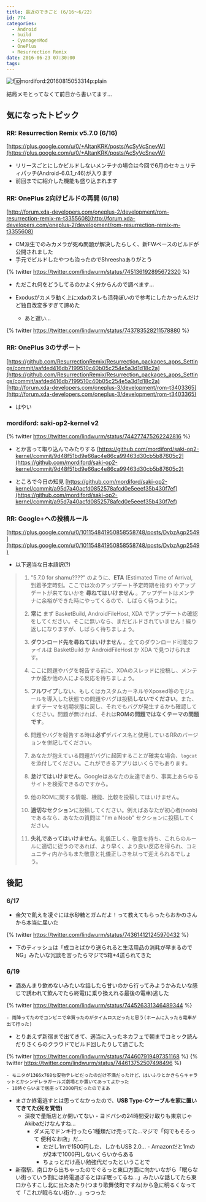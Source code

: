 ```yaml
---
title: 最近のできごと (6/16～6/22)
id: 774
categories:
  - Android
  - build
  - CyanogenMod
  - OnePlus
  - Resurrection Remix
date: 2016-06-23 07:30:00
tags:
---
```


<span>![f:id:mordiford:20160815053314p:plain](https://cdn-ak.f.st-hatena.com/images/fotolife/m/mordiford/20160815/20160815053314.png "f:id:mordiford:20160815053314p:plain")</span>

結局メモとってなくて前日から書いてます…

<!--more-->

## 気になったトピック

### RR: Resurrection Remix v5.7.0 (6/16)

[https://plus.google.com/u/0/+AltanKRK/posts/AcSyVcSnevW](https://plus.google.com/u/0/+AltanKRK/posts/AcSyVcSnevW)

- リリースごとにしかビルドしないメンテナの場合は今回で6月のセキュリティパッチ(Android-6.0.1_r46)が入ります
- 前回までに紹介した機能も盛り込まれます

### RR: OnePlus 2向けビルドの再開 (6/18)

[http://forum.xda-developers.com/oneplus-2/development/rom-resurrection-remix-m-t3355608](http://forum.xda-developers.com/oneplus-2/development/rom-resurrection-remix-m-t3355608)

- CM派生でのみカメラが死ぬ問題が解決したらしく、新FWベースのビルドが公開されました
- 手元でビルドしたやつも治ったのでShreeshaありがとう

{% twitter https://twitter.com/lindwurm/status/745136192895672320 %}

- ただこれ何をどうしてるのかよく分からんので調べます…
- Exodusがカメラ動く上にxdaのスレも活発ぽいので参考にしたかったんだけど独自改変多すぎて諦めた

    - あと遅い…

{% twitter https://twitter.com/lindwurm/status/743783528211578880 %}

### RR: OnePlus 3のサポート

[https://github.com/ResurrectionRemix/Resurrection_packages_apps_Settings/commit/aafded416db7199510c40b05c254e5a3d1d18c2a](https://github.com/ResurrectionRemix/Resurrection_packages_apps_Settings/commit/aafded416db7199510c40b05c254e5a3d1d18c2a)
[http://forum.xda-developers.com/oneplus-3/development/rom-t3403365](http://forum.xda-developers.com/oneplus-3/development/rom-t3403365)

- はやい

### mordiford: saki-op2-kernel v2

{% twitter https://twitter.com/lindwurm/status/744277475262242816 %}

- とか言って取り込んでみたりする
[https://github.com/mordiford/saki-op2-kernel/commit/9d48f51bd9e66ac4e86ca99463d30cb5b87605c2](https://github.com/mordiford/saki-op2-kernel/commit/9d48f51bd9e66ac4e86ca99463d30cb5b87605c2)

- ところで今日の知見
[https://github.com/mordiford/saki-op2-kernel/commit/a95d7a40acfd0852578afcd0e5eeef35b430f7ef](https://github.com/mordiford/saki-op2-kernel/commit/a95d7a40acfd0852578afcd0e5eeef35b430f7ef)

### RR: Google+への投稿ルール

[https://plus.google.com/u/0/101154841950858558748/posts/DvbzAgp2549](https://plus.google.com/u/0/101154841950858558748/posts/DvbzAgp2549)

- 以下適当な日本語訳(?)

> 1.  "5.7.0 for shamu????" のように、**ETA** (Estimated Time of Arrival, 到着予定時刻。ここでは次のアップデート予定時期を指す) やアップデートが来てないかを **尋ねてはいけません** 。アップデートはメンテナに余裕ができた時にやってくるので、しばらく待つように。
>
> 2.  **常に** まず BasketBuild, AndroidFileHost, XDA でアップデートの確認をしてください。そこに無いなら、まだビルドされていません！繰り返しになりますが、しばらく待ちましょう。
>
> 3.  **ダウンロード先を尋ねてはいけません** 。全てのダウンロード可能なファイルは BasketBuild か AndroidFileHost か XDA で見つけられます。
>
> 4.  ここに問題やバグを報告する前に、XDAのスレッドに投稿し、メンテナか誰か他の人による反応を待ちましょう。
>
> 5.  **フルワイプ**しない、もしくはカスタムカーネルやXposed等のモジュールを導入した状態での問題やバグは投稿**しないでください**。また、まずテーマを初期状態に戻し、それでもバグが発生するかも確認してください。問題が無ければ、それは**ROMの問題ではなくテーマの問題です**。
>
> 6.  問題やバグを報告する時は**必ず**デバイス名と使用しているRRのバージョンを併記してください。
>
> 7.  あなたが抱えている問題がバグに起因することが確実な場合、`logcat` を添付してください。これができるアプリはいくらでもあります。
>
> 8.  **怠けてはいけません**。Googleはあなたの友達であり、事実上あらゆるサイトを検索できるのですから。
>
> 9.  他のROMに関する情報、機能、比較を投稿してはいけません。
>
> 10.  **適切なセクション**に投稿してください。例えばあなたが初心者(noob)であるなら、あなたの質問は "I'm a Noob" セクションに投稿してください。
>
> 11.  **失礼であってはいけません**。礼儀正しく、敬意を持ち、これらのルールに適切に従うのであれば、より早く、より良い反応を得られ、コミュニティ内からもまた敬意と礼儀正しさを以って迎えられるでしょう。

## 後記

### 6/17

- 金欠で飢えを凌ぐには氷砂糖とガムだよ！って教えてもらったらおかのさんから本当に届いた

{% twitter https://twitter.com/lindwurm/status/743614121245970432 %}

- 下のティッシュは「成コミばかり送られると生活用品の消耗が早まるのでNG」みたいな冗談を言ったらマジで5箱*4送られてきた

### 6/19

- 酒あんまり飲めないみたいな話したら甘いのから行ってみようかみたいな感じで誘われて飲んでたら終電(に乗り換えれる最後の電車)逃した

{% twitter https://twitter.com/lindwurm/status/744526331346489344 %}

    - 雨降ってたのでコンビニで傘買ったのがタイムロスだったと思う(ホームに入ったら電車が出て行った)

- とりあえず新宿まで出てきて、適当に入ったネカフェで朝までコミック読んだりさくらのクラウドでビルド回したりして過ごした

{% twitter https://twitter.com/lindwurm/status/744607919497351168 %}
{% twitter https://twitter.com/lindwurm/status/744613752507498496 %}

    - モニタが1366x768な安物テレビだったのだけ不満だったけど、はいふりとかきららキャラットとかシンデレラガールズ劇場とか置いてあってよかった
    - 10時ぐらいまで居座って2000円だったのでまあ
- まさか終電逃すとは思ってなかったので、**USB Type-Cケーブルを家に置いてきてた(死を覚悟)**
    - 深夜で量販店とか開いてない
            - ヨドバシの24時間受け取りも東京じゃAkibaだけなんすね…
        - ダメ元でドンキ行ったら1種類だけ売ってた…マジで「何でもそろって 便利なお店」だ…
            - ただし1mで1500円した、しかもUSB 2.0…
                    - Amazonだと1mのが2本で1000円しないくらいからある
            - ちょっとだけ高い勉強代だったということで
- 新宿駅、南口から出ちゃったのでぐるっと東口方面に向かいながら「眠らない街っていう割には終電過ぎるとほぼ眠ってるね…」みたいな話してたら東口からすこし北に出たあたり(つまり歌舞伎町ですね)から急に明るくなってて「これが眠らない街か…」っつった
